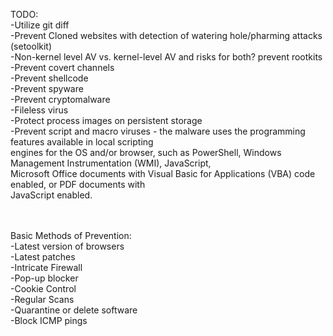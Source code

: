TODO:
  <br>-Utilize git diff
  <br>-Prevent Cloned websites with detection of watering hole/pharming attacks (setoolkit)
  <br>-Non-kernel level AV vs. kernel-level AV and risks for both? prevent rootkits
  <br>-Prevent covert channels
  <br>-Prevent shellcode
  <br>-Prevent spyware
  <br>-Prevent cryptomalware
  <br>-Fileless virus
  <br>-Protect process images on persistent storage
  <br>-Prevent script and macro viruses - the malware uses the programming features available in local scripting <br>engines for the OS and/or browser, such as PowerShell, Windows Management Instrumentation (WMI), JavaScript, <br>Microsoft Office documents with Visual Basic for Applications (VBA) code enabled, or PDF documents with <br>JavaScript enabled.

  <br><br>Basic Methods of Prevention:
  <br>-Latest version of browsers
  <br>-Latest patches
  <br>-Intricate Firewall
  <br>-Pop-up blocker
  <br>-Cookie Control
  <br>-Regular Scans
  <br>-Quarantine or delete software
  <br>-Block ICMP pings

